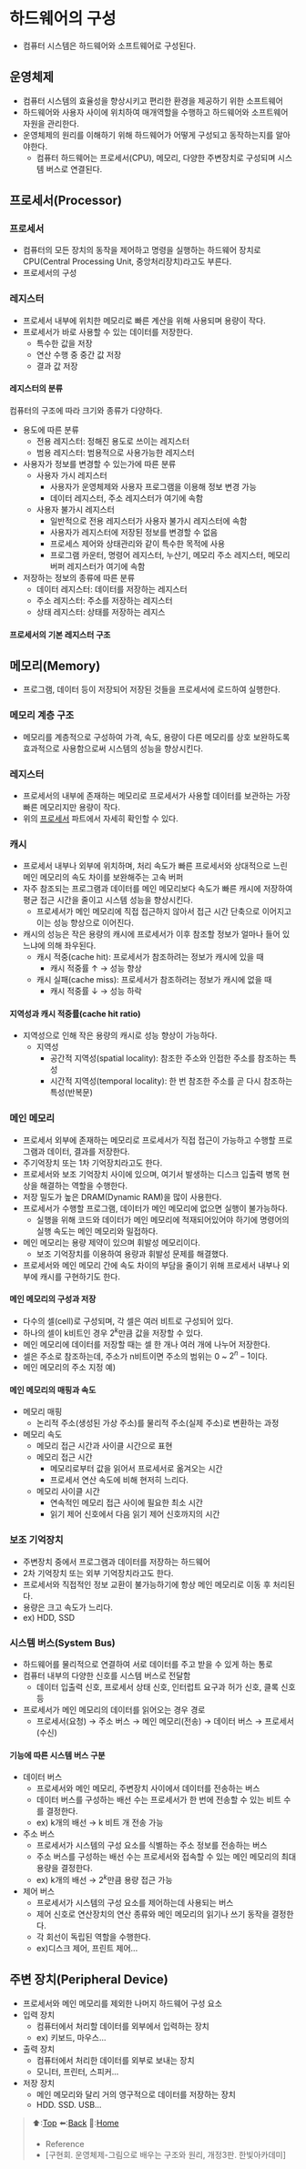 # 하드웨어의 구성
- 컴퓨터 시스템은 하드웨어와 소프트웨어로 구성된다.
## 운영체제 
- 컴퓨터 시스템의 효율성을 향상시키고 편리한 환경을 제공하기 위한 소프트웨어
- 하드웨어와 사용자 사이에 위치하여 매개역할을 수행하고 하드웨어와 소프트웨어 자원을 관리한다.
- 운영체제의 원리를 이해하기 위해 하드웨어가 어떻게 구성되고 동작하는지를 알아야한다.
  - 컴퓨터 하드웨어는 프로세서(CPU), 메모리, 다양한 주변장치로 구성되며 시스템 버스로 연결된다.

## 프로세서(Processor)
### 프로세서 
- 컴퓨터의 모든 장치의 동작을 제어하고 명령을 실행하는 하드웨어 장치로 CPU(Central Processing Unit, 중앙처리장치)라고도 부른다.
- 프로세서의 구성
### 레지스터 
- 프로세서 내부에 위치한 메모리로 빠른 계산을 위해 사용되며 용량이 작다.
- 프로세서가 바로 사용할 수 있는 데이터를 저장한다.
  - 특수한 값을 저장
  - 연산 수행 중 중간 값 저장
  - 결과 값 저장

#### 레지스터의 분류 
컴퓨터의 구조에 따라 크기와 종류가 다양하다.
- 용도에 따른 분류
  - 전용 레지스터: 정해진 용도로 쓰이는 레지스터 
  - 범용 레지스터: 범용적으로 사용가능한 레지스터
- 사용자가 정보를 변경할 수 있는가에 따른 분류
  - 사용자 가시 레지스터
    - 사용자가 운영체제와 사용자 프로그램을 이용해 정보 변경 가능
    - 데이터 레지스터, 주소 레지스터가 여기에 속함 
  - 사용자 불가시 레지스터
    - 일반적으로 전용 레지스터가 사용자 불가시 레지스터에 속함
    - 사용자가 레지스터에 저장된 정보를 변경할 수 없음
    - 프로세스 제어와 상태관리와 같이 특수한 목적에 사용
    - 프로그램 카운터, 명령어 레지스터, 누산기, 메모리 주소 레지스터, 메모리 버퍼 레지스터가 여기에 속함
- 저장하는 정보의 종류에 따른 분류
  - 데이터 레지스터: 데이터를 저장하는 레지스터 
  - 주소 레지스터: 주소를 저장하는 레지스터
  - 상태 레지스터: 상태를 저장하는 레지스

#### 프로세서의 기본 레지스터 구조 

## 메모리(Memory)
- 프로그램, 데이터 등이 저장되어 저장된 것들을 프로세서에 로드하여 실행한다.
### 메모리 계층 구조
- 메모리를 계층적으로 구성하여 가격, 속도, 용량이 다른 메모리를 상호 보완하도록 효과적으로 사용함으로써 시스템의 성능을 향상시킨다.

### 레지스터
- 프로세서의 내부에 존재하는 메모리로 프로세서가 사용할 데이터를 보관하는 가장 빠른 메모리지만 용량이 작다.
- 위의 [프로세서](#프로세서Processor) 파트에서 자세히 확인할 수 있다.

### 캐시
- 프로세서 내부나 외부에 위치하며, 처리 속도가 빠른 프로세서와 상대적으로 느린 메인 메모리의 속도 차이를 보완해주는 고속 버퍼
- 자주 참조되는 프로그램과 데이터를 메인 메모리보다 속도가 빠른 캐시에 저장하여 평균 접근 시간을 줄이고 시스템 성능을 향상시킨다.
  - 프로세서가 메인 메모리에 직접 접근하지 않아서 접근 시간 단축으로 이어지고 이는 성능 향상으로 이어진다.
- 캐시의 성능은 작은 용량의 캐시에 프로세서가 이후 참조할 정보가 얼마나 들어 있느냐에 의해 좌우된다.
  - 캐시 적중(cache hit): 프로세서가 참조하려는 정보가 캐시에 있을 때
    - 캐시 적중률 ↑ → 성능 향상
  - 캐시 실패(cache miss): 프로세서가 참조하려는 정보가 캐시에 없을 때
    - 캐시 적중률 ↓ → 성능 하락

#### 지역성과 캐시 적중률(cache hit ratio)
- 지역성으로 인해 작은 용량의 캐시로 성능 향상이 가능하다.
  - 지역성
    - 공간적 지역성(spatial locality): 참조한 주소와 인접한 주소를 참조하는 특성
    - 시간적 지역성(temporal locality): 한 번 참조한 주소를 곧 다시 참조하는 특성(반복문)

### 메인 메모리
- 프로세서 외부에 존재하는 메모리로 프로세서가 직접 접근이 가능하고 수행할 프로그램과 데이터, 결과를 저장한다.
- 주기억장치 또는 1차 기억장치라고도 한다.
- 프로세서와 보조 기억장치 사이에 있으며, 여기서 발생하는 디스크 입출력 병목 현상을 해결하는 역할을 수행한다.
- 저장 밀도가 높은 DRAM(Dynamic RAM)을 많이 사용한다.
- 프로세서가 수행할 프로그램, 데이터가 메인 메모리에 없으면 실행이 불가능하다.
  - 실행을 위해 코드와 데이터가 메인 메모리에 적재되어있어야 하기에 명령어의 실행 속도는 메인 메모리와 밀접하다.
- 메인 메모리는 용량 제약이 있으며 휘발성 메모리이다.
  - 보조 기억장치를 이용하여 용량과 휘발성 문제를 해결했다.
- 프로세서와 메인 메모리 간에 속도 차이의 부담을 줄이기 위해 프로세서 내부나 외부에 캐시를 구현하기도 한다. 

#### 메인 메모리의 구성과 저장
- 다수의 셀(cell)로 구성되며, 각 셀은 여러 비트로 구성되어 있다.
- 하나의 셀이 k비트인 경우 $2^k$만큼 값을 저장할 수 있다.
- 메인 메모리에 데이터를 저장할 때는 셀 한 개나 여러 개에 나누어 저장한다.
- 셀은 주소로 참조하는데, 주소가 n비트이면 주소의 범위는 $0$ ~ $2^n-1$이다.
- 메인 메모리의 주소 지정 예)

#### 메인 메모리의 매핑과 속도
- 메모리 매핑
  - 논리적 주소(생성된 가상 주소)를 물리적 주소(실제 주소)로 변환하는 과정
- 메모리 속도
  - 메모리 접근 시간과 사이클 시간으로 표현
  - 메모리 접근 시간
    - 메모리로부터 값을 읽어서 프로세서로 옮겨오는 시간
    - 프로세서 연산 속도에 비해 현저히 느리다.
  - 메모리 사이클 시간
    - 연속적인 메모리 접근 사이에 필요한 최소 시간
    - 읽기 제어 신호에서 다음 읽기 제어 신호까지의 시간 

### 보조 기억장치 
- 주변장치 중에서 프로그램과 데이터를 저장하는 하드웨어
- 2차 기억장치 또는 외부 기억장치라고도 한다.
- 프로세서와 직접적인 정보 교환이 불가능하기에 항상 메인 메모리로 이동 후 처리된다. 
- 용량은 크고 속도가 느리다.
- ex) HDD, SSD

### 시스템 버스(System Bus)
- 하드웨어를 물리적으로 연결하여 서로 데이터를 주고 받을 수 있게 하는 통로
- 컴퓨터 내부의 다양한 신호를 시스템 버스로 전달함
  - 데이터 입출력 신호, 프로세서 상태 신호, 인터럽트 요구과 허가 신호, 클록 신호 등
- 프로세서가 메인 메모리의 데이터를 읽어오는 경우 경로
  - 프로세서(요청) → 주소 버스 → 메인 메모리(전송) → 데이터 버스 → 프로세서(수신)

#### 기능에 따른 시스템 버스 구분
- 데이터 버스
  - 프로세서와 메인 메모리, 주변장치 사이에서 데이터를 전송하는 버스
  - 데이터 버스를 구성하는 배선 수는 프로세서가 한 번에 전송할 수 있는 비트 수를 결정한다.
  - ex) k개의 배선 → k 비트 개 전송 가능
- 주소 버스
  - 프로세서가 시스템의 구성 요소를 식별하는 주소 정보를 전송하는 버스
  - 주소 버스를 구성하는 배선 수는 프로세서와 접속할 수 있는 메인 메모리의 최대 용량을 결정한다.
  - ex) k개의 배선 → $2^k$만큼 용량 접근 가능
- 제어 버스
  - 프로세서가 시스템의 구성 요소를 제어하는데 사용되는 버스
  - 제어 신호로 연산장치의 연산 종류와 메인 메모리의 읽기나 쓰기 동작을 결정한다.
  - 각 회선이 독립된 역할을 수행한다.
  - ex)디스크 제어, 프린트 제어... 
## 주변 장치(Peripheral Device)
- 프로세서와 메인 메모리를 제외한 나머지 하드웨어 구성 요소
- 입력 장치
  - 컴퓨터에서 처리할 데이터를 외부에서 입력하는 장치
  - ex) 키보드, 마우스...
- 출력 장치
  - 컴퓨터에서 처리한 데이터를 외부로 보내는 장치
  - 모니터, 프린터, 스피커...
- 저장 장치
  - 메인 메모리와 달리 거의 영구적으로 데이터를 저장하는 장치
  - HDD. SSD. USB... 

> ⬆️:[Top](#하드웨어의-구성)
> ⬅️:[Back](https://github.com/Minho979/CS_Study/blob/main/README.md#%EF%B8%8F-Algorithm)
> 💁:[Home](https://github.com/Minho979/CS_Study/blob/main/README.md)
> - Reference
> - [구현회. 운영체제-그림으로 배우는 구조와 원리, 개정3판. 한빛아카데미]
